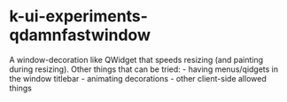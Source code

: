 # k-ui-experiments-qdamnfastwindow
A window-decoration like QWidget that speeds resizing (and painting during resizing). Other things that can be tried: - having menus/qidgets in the window titlebar - animating decorations - other client-side allowed things
 
